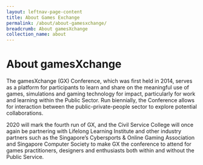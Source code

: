 ```yaml
---
layout: leftnav-page-content
title: About Games Exchange
permalink: /about/about-gamesxchange/
breadcrumb: About gamesXchange
collection_name: about
---
```


# About gamesXchange

The gamesXchange (GX) Conference, which was first held in 2014, serves as a platform for participants to learn and share on the meaningful use of games, simulations and gaming technology for impact, particularly for work and learning within the Public Sector. Run biennially, the Conference allows for interaction between the public-private-people sector to explore potential collaborations. 

2020 will mark the fourth run of GX, and the Civil Service College will once again be partnering with Lifelong Learning Institute and other industry partners such as the Singapore’s Cybersports & Online Gaming Association and Singapore Computer Society to make GX the conference to attend for games practitioners, designers and enthusiasts both within and without the Public Service.
